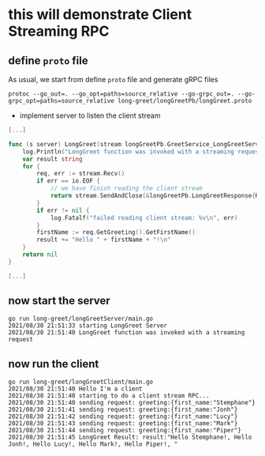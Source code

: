 # this will demonstrate Client Streaming RPC

## define `proto` file

As usual, we start from define `proto` file and generate gRPC files

```shell
protoc --go_out=. --go_opt=paths=source_relative --go-grpc_out=. --go-grpc_opt=paths=source_relative long-greet/longGreetPb/longGreet.proto
```

- implement server to listen the client stream

```go
[...]

func (s server) LongGreet(stream longGreetPb.GreetService_LongGreetServer) error {
	log.Println("LongGreet function was invoked with a streaming request")
	var result string
	for {
		req, err := stream.Recv()
		if err == io.EOF {
			// we have finish reading the client stream
			return stream.SendAndClose(&longGreetPb.LongGreetResponse{Result: result})
		}
		if err != nil {
			log.Fatalf("failed reading client stream: %v\n", err)
		}
		firstName := req.GetGreeting().GetFirstName()
		result += "Hello " + firstName + "!\n"
	}
	return nil
}

[...]

```
## now start the server
```shell
go run long-greet/longGreetServer/main.go
2021/08/30 21:51:33 starting LongGreet Server
2021/08/30 21:51:40 LongGreet function was invoked with a streaming request
```
## now run the client
```shell
go run long-greet/longGreetClient/main.go
2021/08/30 21:51:40 Hello I'm a client
2021/08/30 21:51:40 starting to do a client stream RPC...
2021/08/30 21:51:40 sending request: greeting:{first_name:"Stemphane"}
2021/08/30 21:51:41 sending request: greeting:{first_name:"Jonh"}
2021/08/30 21:51:42 sending request: greeting:{first_name:"Lucy"}
2021/08/30 21:51:43 sending request: greeting:{first_name:"Mark"}
2021/08/30 21:51:44 sending request: greeting:{first_name:"Piper"}
2021/08/30 21:51:45 LongGreet Result: result:"Hello Stemphane!, Hello Jonh!, Hello Lucy!, Hello Mark!, Hello Piper!, "
```